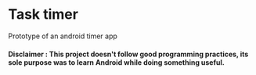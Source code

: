 # Task timer

Prototype of an android timer app

#### Disclaimer : This project doesn't follow good programming practices, its sole purpose was to learn Android while doing something useful.

